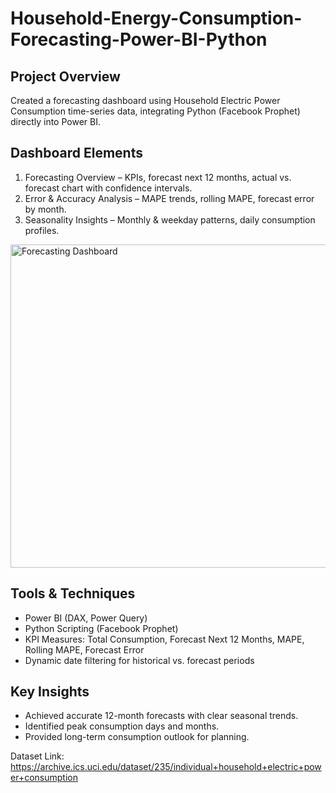 # Household-Energy-Consumption-Forecasting-Power-BI-Python

## Project Overview
Created a forecasting dashboard using Household Electric Power Consumption time-series data, integrating Python (Facebook Prophet) directly into Power BI.

## Dashboard Elements
1. Forecasting Overview – KPIs, forecast next 12 months, actual vs. forecast chart with confidence intervals.  
2. Error & Accuracy Analysis – MAPE trends, rolling MAPE, forecast error by month.  
3. Seasonality Insights – Monthly & weekday patterns, daily consumption profiles.

<img width="737" height="517" alt="Forecasting Dashboard" src="https://github.com/user-attachments/assets/88cdb2b4-5faf-42ac-a1d4-8167d324df24" />

## Tools & Techniques
- Power BI (DAX, Power Query)
- Python Scripting (Facebook Prophet)
- KPI Measures: Total Consumption, Forecast Next 12 Months, MAPE, Rolling MAPE, Forecast Error
- Dynamic date filtering for historical vs. forecast periods

## Key Insights
- Achieved accurate 12-month forecasts with clear seasonal trends.
- Identified peak consumption days and months.
- Provided long-term consumption outlook for planning.

Dataset Link: https://archive.ics.uci.edu/dataset/235/individual+household+electric+power+consumption
